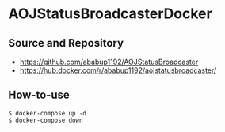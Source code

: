 # AOJStatusBroadcasterDocker

## Source and Repository
- https://github.com/ababup1192/AOJStatusBroadcaster
- https://hub.docker.com/r/ababup1192/aojstatusbroadcaster/

## How-to-use

```
$ docker-compose up -d
$ docker-compose down
```
